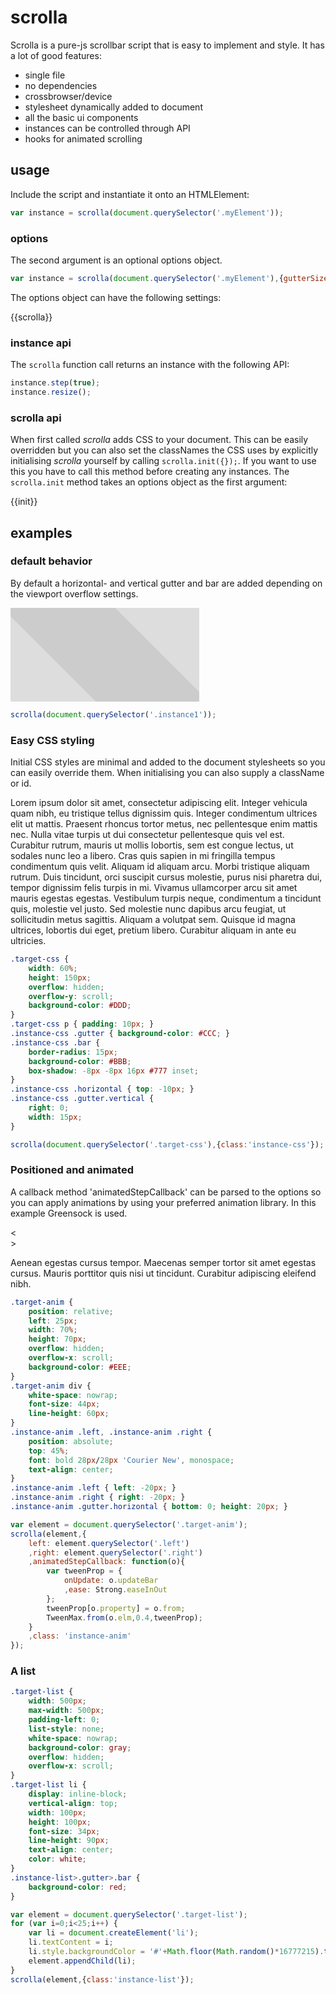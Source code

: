 # scrolla

Scrolla is a pure-js scrollbar script that is easy to implement and style. It has a lot of good features:

- single file
- no dependencies
- crossbrowser/device
- stylesheet dynamically added to document
- all the basic ui components
- instances can be controlled through API
- hooks for animated scrolling


## usage

Include the script and instantiate it onto an HTMLElement:

``` javascript
var instance = scrolla(document.querySelector('.myElement'));
```

### options

The second argument is an optional options object.

``` javascript
var instance = scrolla(document.querySelector('.myElement'),{gutterSize:2});
```

The options object can have the following settings:

{{scrolla}}

### instance api

The `scrolla` function call returns an instance with the following API: 

``` javascript
instance.step(true);
instance.resize();
```

### scrolla api

When first called *scrolla* adds CSS to your document. This can be easily overridden but you can also set the classNames the CSS uses by explicitly initialising *scrolla* yourself by calling `scrolla.init({});`.
If you want to use this you have to call this method before creating any instances.
The `scrolla.init` method takes an options object as the first argument:

{{init}}

## examples

<style>
	section {
		position: relative;
		margin: 20px 0 60px;
	}
	pre.source {
		margin: 20px 0;
		max-height: 200px;
		border: 0;
		word-wrap: normal;
	}
	.disenable {
		margin-top: 10px;
	}
	.scrolla-pre {
		box-shadow: 0 0 1px gray;
	}
	asdf.scrolla-pre pre {
		padding: 1rem;
	}
	.scrolla-pre code {
		white-space: pre;
	}
	.scrolla-pre .gutter.vertical {
		right: 0;
		width: 2px;
		transition: width 200ms ease-out;
	}
	.scrolla-pre .gutter.vertical:before {
		content: '';
		position: absolute;
		right: 0;
		width: 40px;
		height: 100%;
	}
	.scrolla-pre .gutter.vertical:hover {
		width: 10px;
	}
	.scrolla-pre .gutter.horizontal {
		bottom: 0;
		height: 2px;
		transition: height 200ms ease-out;
	}
	.scrolla-pre .gutter.horizontal:before {
		content: '';
		position: absolute;
		bottom: 0;
		height: 40px;
		width: 100%;
	}
	.scrolla-pre .gutter.horizontal:hover {
		height: 10px;
	}
	.scrolla-pre .gutter .bar {
		background-color: #666;
	}

	/**/
</style>

### default behavior

By default a horizontal- and vertical gutter and bar are added depending on the viewport overflow settings.

<style>
	.instance1 {
		width: 60%;
		height: 150px;
		overflow: scroll;
	}
	.instance1 div {
		height:1100px;
		width:1500px;
		background-color: #CCC;
		background-image: repeating-linear-gradient(45deg, transparent, transparent 128px, #DDD 128px, #DDD 256px);
		background-image: -webkit-repeating-linear-gradient(45deg, transparent, transparent 128px, #DDD 128px, #DDD 256px);
	}
</style>
<div class="instance1">
	<div></div>
</div>

``` javascript
scrolla(document.querySelector('.instance1'));
```


### Easy CSS styling

Initial CSS styles are minimal and added to the document stylesheets so you can easily override them. When initialising you can also supply a className or id.

<div class="target-css"><p>Lorem ipsum dolor sit amet, consectetur adipiscing elit. Integer vehicula quam nibh, eu tristique tellus dignissim quis. Integer condimentum ultrices elit ut mattis. Praesent rhoncus tortor metus, nec pellentesque enim mattis nec. Nulla vitae turpis ut dui consectetur pellentesque quis vel est. Curabitur rutrum, mauris ut mollis lobortis, sem est congue lectus, ut sodales nunc leo a libero. Cras quis sapien in mi fringilla tempus condimentum quis velit. Aliquam id aliquam arcu. Morbi tristique aliquam rutrum. Duis tincidunt, orci suscipit cursus molestie, purus nisi pharetra dui, tempor dignissim felis turpis in mi. Vivamus ullamcorper arcu sit amet mauris egestas egestas. Vestibulum turpis neque, condimentum a tincidunt quis, molestie vel justo. Sed molestie nunc dapibus arcu feugiat, ut sollicitudin metus sagittis. Aliquam a volutpat sem. Quisque id magna ultrices, lobortis dui eget, pretium libero. Curabitur aliquam in ante eu ultricies.</p></div>

``` css
.target-css {
	width: 60%;
	height: 150px;
	overflow: hidden;
	overflow-y: scroll;
	background-color: #DDD;
}
.target-css p { padding: 10px; }
.instance-css .gutter { background-color: #CCC; }
.instance-css .bar {
	border-radius: 15px;
	background-color: #BBB;
	box-shadow: -8px -8px 16px #777 inset;
}
.instance-css .horizontal { top: -10px; }
.instance-css .gutter.vertical {
	right: 0;
	width: 15px;
}
```

``` javascript
scrolla(document.querySelector('.target-css'),{class:'instance-css'});
```


### Positioned and animated

A callback method 'animatedStepCallback' can be parsed to the options so you can apply animations by using your preferred animation library. In this example Greensock is used.

<div class="target-anim">
	<div class="left">&lt;</div>
	<div class="right">&gt;</div>
	<div><p>Aenean egestas cursus tempor. Maecenas semper tortor sit amet egestas cursus. Mauris porttitor quis nisi ut tincidunt. Curabitur adipiscing eleifend nibh.</p></div>
</div>

``` css
.target-anim {
	position: relative;
	left: 25px;
	width: 70%;
	height: 70px;
	overflow: hidden;
	overflow-x: scroll;
	background-color: #EEE;
}
.target-anim div {
	white-space: nowrap;
	font-size: 44px;
	line-height: 60px;
}
.instance-anim .left, .instance-anim .right {
	position: absolute;
	top: 45%;
	font: bold 28px/28px 'Courier New', monospace;
	text-align: center;
}
.instance-anim .left { left: -20px; }
.instance-anim .right { right: -20px; }
.instance-anim .gutter.horizontal { bottom: 0; height: 20px; }
```

``` javascript
var element = document.querySelector('.target-anim');
scrolla(element,{
	left: element.querySelector('.left')
	,right: element.querySelector('.right')
	,animatedStepCallback: function(o){
		var tweenProp = {
			onUpdate: o.updateBar
			,ease: Strong.easeInOut
		};
		tweenProp[o.property] = o.from;
		TweenMax.from(o.elm,0.4,tweenProp);
	}
	,class: 'instance-anim'
});
```


### A list

<ul class="target-list"></ul>

``` css
.target-list {
	width: 500px;
	max-width: 500px;
	padding-left: 0;
	list-style: none;
	white-space: nowrap;
	background-color: gray;
	overflow: hidden;
	overflow-x: scroll;
}
.target-list li {
	display: inline-block;
	vertical-align: top;
	width: 100px;
	height: 100px;
	font-size: 34px;
	line-height: 90px;
	text-align: center;
	color: white;
}
.instance-list>.gutter>.bar {
	background-color: red;
}
```

``` javascript
var element = document.querySelector('.target-list');
for (var i=0;i<25;i++) {
	var li = document.createElement('li');
	li.textContent = i;
	li.style.backgroundColor = '#'+Math.floor(Math.random()*16777215).toString(16);
	element.appendChild(li);
}
scrolla(element,{class:'instance-list'});
```